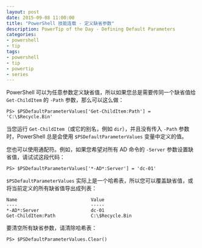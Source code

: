 ```yaml
---
layout: post
date: 2015-09-08 11:00:00
title: "PowerShell 技能连载 - 定义缺省参数"
description: PowerTip of the Day - Defining Default Parameters
categories:
- powershell
- tip
tags:
- powershell
- tip
- powertip
- series
---
```

PowerShell 可以为任意参数定义缺省值，所以如果您总是需要传同一个缺省值给 `Get-ChildItem` 的 `-Path` 参数，那么可以这么做：

    PS> $PSDefaultParameterValues['Get-ChildItem:Path'] = 'C:\$Recycle.Bin'

当您运行 `Get-ChildItem`（或它的别名，例如 `dir`），并且没有传入 `-Path` 参数时，PowerShell 总是会使用 `$PSDefaultParameterValues` 变量中定义的值。

您也可以使用通配符。例如，如果您希望对所有 AD 命令的 `-Server` 参数设置缺省值，请试试这段代码：

    PS> $PSDefaultParameterValues['*-AD*:Server'] = 'dc-01'


`$PSDefaultParameterValues` 实际上是一个哈希表，所以您可以覆盖缺省值，或将当前定义的所有缺省值导出成列表：

    Name                           Value                                                                 
    ----                           -----                                                                 
    *-AD*:Server                   dc-01                                                                 
    Get-ChildItem:Path             C:\$Recycle.Bin

要清空所有缺省参数，请清除哈希表：

    PS> $PSDefaultParameterValues.Clear()

<!--本文国际来源：[Defining Default Parameters](http://community.idera.com/powershell/powertips/b/tips/posts/defining-default-parameters)-->
